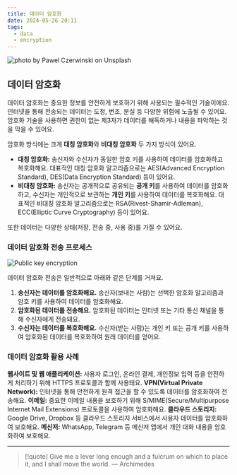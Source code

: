 ```yaml
---
title: 데이터 암호화
date: 2024-05-26 20:11
tags:
  - data
  - encryption
---
```


![photo by Pawel Czerwinski on Unsplash](https://images.unsplash.com/photo-1714636608872-048fc9231892?crop=entropy&cs=srgb&fm=jpg&ixid=M3wzNjM5Nzd8MHwxfHJhbmRvbXx8fHx8fHx8fDE3MTY3MjE5MDd8&ixlib=rb-4.0.3&q=85&w=768&h=432)

## 데이터 암호화
데이터 암호화는 중요한 정보를 안전하게 보호하기 위해 사용되는 필수적인 기술이에요.
인터넷을 통해 전송되는 데이터는 도청, 변조, 분실 등 다양한 위험에 노출될 수 있어요. 암호화 기술을 사용하면 권한이 없는 제3자가 데이터를 해독하거나 내용을 파악하는 것을 막을 수 있어요.

암호화 방식에는 크게 **대칭 암호화**와 **비대칭 암호화** 두 가지 방식이 있어요.
- **대칭 암호화:** 송신자와 수신자가 동일한 암호 키를 사용하여 데이터를 암호화하고 복호화해요. 대표적인 대칭 암호화 알고리즘으로는 AES(Advanced Encryption Standard), DES(Data Encryption Standard) 등이 있어요.
- **비대칭 암호화:** 송신자는 공개적으로 공유되는 **공개 키**를 사용하여 데이터를 암호화하고, 수신자는 개인적으로 보관하는 **개인 키**를 사용하여 데이터를 복호화해요. 대표적인 비대칭 암호화 알고리즘으로는 RSA(Rivest-Shamir-Adleman), ECC(Elliptic Curve Cryptography) 등이 있어요.

또한 데이터는 다양한 상태(저장, 전송 중, 사용 중)를 가질 수 있어요.
### 데이터 암호화 전송 프로세스

![Public key encryption](assets/Public_key_encryption_keys.png)

데이터 암호화 전송은 일반적으로 아래와 같은 단계를 거쳐요.
1. **송신자는 데이터를 암호화해요.** 송신자(보내는 사람)는 선택한 암호화 알고리즘과 암호 키를 사용하여 데이터를 암호화해요.
2. **암호화된 데이터를 전송해요.** 암호화된 데이터는 인터넷 또는 기타 통신 채널을 통해 수신자에게 전송돼요.
3. **수신자는 데이터를 복호화해요.** 수신자(받는 사람)는 개인 키 또는 공개 키를 사용하여 암호화된 데이터를 복호화하여 원래 데이터를 얻어요.
### 데이터 암호화 활용 사례
**웹사이트 및 웹 애플리케이션:** 사용자 로그인, 온라인 결제, 개인정보 입력 등을 안전하게 처리하기 위해 HTTPS 프로토콜과 함께 사용돼요.
**VPN(Virtual Private Network):** 인터넷을 통해 안전하게 원격 접근을 할 수 있도록 데이터를 암호화하여 전송해요.
**이메일:** 중요한 이메일 내용을 보호하기 위해 S/MIME(Secure/Multipurpose Internet Mail Extensions) 프로토콜을 사용하여 암호화해요.
**클라우드 스토리지:** Google Drive, Dropbox 등 클라우드 스토리지 서비스에서 사용자 데이터를 암호화하여 보호해요.
**메신저:** WhatsApp, Telegram 등 메신저 앱에서 개인 대화 내용을 암호화하여 보호해요.

---

> [!quote] Give me a lever long enough and a fulcrum on which to place it, and I shall move the world.
> — Archimedes